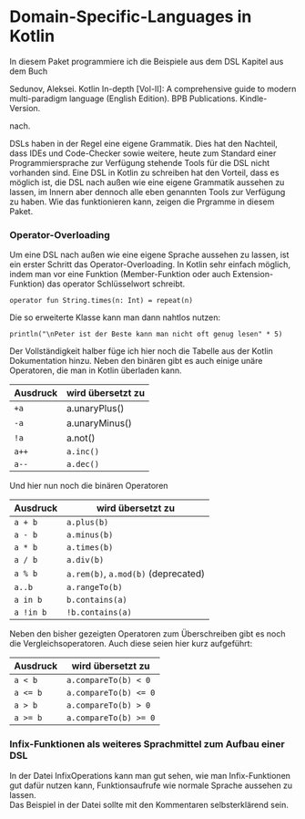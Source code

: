 # Domain-Specific-Languages in Kotlin

In diesem Paket programmiere ich die Beispiele aus dem DSL Kapitel aus dem Buch

Sedunov, Aleksei. Kotlin In-depth [Vol-II]: 
A comprehensive guide to modern multi-paradigm language (English Edition). 
BPB Publications. Kindle-Version.  

nach. 

DSLs haben in der Regel eine eigene Grammatik. Dies hat den Nachteil, dass IDEs und
Code-Checker sowie weitere, heute zum Standard einer Programmiersprache zur Verfügung
stehende Tools für die DSL nicht vorhanden sind.
Eine DSL in Kotlin zu schreiben hat den Vorteil, dass es möglich ist, die DSL nach außen
wie eine eigene Grammatik aussehen zu lassen, im Innern aber dennoch alle eben genannten Tools
zur Verfügung zu haben. Wie das funktionieren kann, zeigen die Prgramme in diesem Paket.

### Operator-Overloading
Um eine DSL nach außen wie eine eigene Sprache aussehen zu lassen, ist ein erster
Schritt das Operator-Overloading. In Kotlin sehr einfach möglich, indem man vor eine
Funktion (Member-Funktion oder auch Extension-Funktion) das operator Schlüsselwort
schreibt.

    operator fun String.times(n: Int) = repeat(n)

Die so erweiterte Klasse kann man dann nahtlos nutzen:

    println("\nPeter ist der Beste kann man nicht oft genug lesen" * 5)
    
Der Vollständigkeit halber füge ich hier noch die Tabelle aus der Kotlin Dokumentation
hinzu. Neben den binären gibt es auch einige unäre Operatoren, die man in Kotlin überladen
kann.

<table>
<thead>
<tr>
<th>Ausdruck</th>
<th>wird übersetzt zu</th>
</tr> 
</thead>   
<tbody>
<tr>
<td><code>+a</code></td>
<td>a.unaryPlus()</td>
</tr>  
<tr><td><code>-a</code></td>
<td>a.unaryMinus()</td></tr>  
<tr><td><code>!a</code></td>
<td>a.not()</td></tr>
<tr>
<td><code>a++</code></td>
<td><code>a.inc()</code></td>
</tr>
<tr>
<td><code>a--</code></td>
<td><code>a.dec()</code></td>
</tr>
</tbody>
</table>

Und hier nun noch die binären Operatoren  
<table>
<thead>
<tr>
<th>Ausdruck</th>
<th>wird übersetzt zu</th>
</tr>
</thead>
<tbody>
<tr>
<td><code>a + b</code></td>
<td><code>a.plus(b)</code></td>
</tr>
<tr>
<td><code>a - b</code></td>
<td><code>a.minus(b)</code></td>
</tr>
<tr>
<td><code>a * b</code></td>
<td><code>a.times(b)</code></td>
</tr>
<tr>
<td><code>a / b</code></td>
<td><code>a.div(b)</code></td>
</tr>
<tr>
<td><code>a % b</code></td>
<td><code>a.rem(b)</code>, <code>a.mod(b)</code> (deprecated)</td>
</tr>
<tr>
<td><code>a..b </code></td>
<td><code>a.rangeTo(b)</code></td>
</tr>
<tr>
<td><code>a in b</code></td>
<td><code>b.contains(a)</code></td>
</tr>
<tr>
<td><code>a !in b </code></td>
<td><code>!b.contains(a)</code></td>
</tr>
</tbody>
</table>

Neben den bisher gezeigten Operatoren zum Überschreiben gibt es noch die 
Vergleichsoperatoren. Auch diese seien hier kurz aufgeführt:
<table>
<thead>
<tr>
<th>Ausdruck</th>
<th>wird übersetzt zu</th>
</tr>
</thead>
<tbody>
<tr>
<td><code>a < b</code></td>
<td><code>a.compareTo(b) < 0</code></td>
</tr>
<tr>
<td><code>a <= b</code></td>
<td><code>a.compareTo(b) <= 0</code></td>
</tr>
<tr>
<td><code>a > b</code></td>
<td><code>a.compareTo(b) > 0</code></td>
</tr>
<tr>
<td><code>a >= b</code></td>
<td><code>a.compareTo(b) >= 0</code></td>
</tr>
</tbody>
</table>

### Infix-Funktionen als weiteres Sprachmittel zum Aufbau einer DSL
In der Datei InfixOperations kann man gut sehen, wie man Infix-Funktionen
gut dafür nutzen kann, Funktionsaufrufe wie normale Sprache aussehen zu lassen.  
Das Beispiel in der Datei sollte mit den Kommentaren selbsterklärend sein.